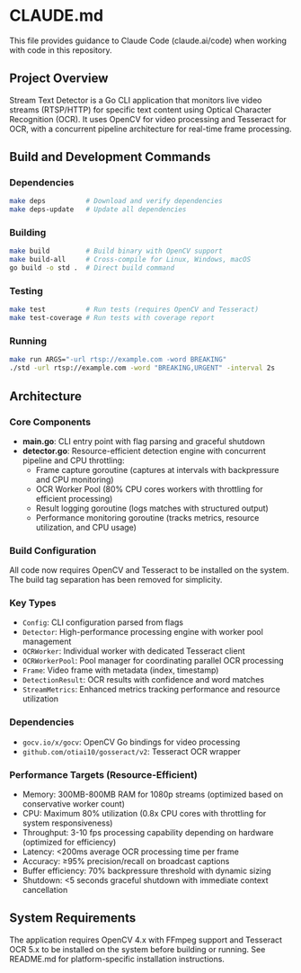 # CLAUDE.md

This file provides guidance to Claude Code (claude.ai/code) when working with code in this repository.

## Project Overview

Stream Text Detector is a Go CLI application that monitors live video streams (RTSP/HTTP) for specific text content using Optical Character Recognition (OCR). It uses OpenCV for video processing and Tesseract for OCR, with a concurrent pipeline architecture for real-time frame processing.

## Build and Development Commands

### Dependencies
```bash
make deps          # Download and verify dependencies
make deps-update   # Update all dependencies
```

### Building
```bash
make build         # Build binary with OpenCV support
make build-all     # Cross-compile for Linux, Windows, macOS
go build -o std .  # Direct build command
```

### Testing
```bash
make test          # Run tests (requires OpenCV and Tesseract)
make test-coverage # Run tests with coverage report
```

### Running
```bash
make run ARGS="-url rtsp://example.com -word BREAKING"
./std -url rtsp://example.com -word "BREAKING,URGENT" -interval 2s
```

## Architecture

### Core Components
- **main.go**: CLI entry point with flag parsing and graceful shutdown
- **detector.go**: Resource-efficient detection engine with concurrent pipeline and CPU throttling:
  - Frame capture goroutine (captures at intervals with backpressure and CPU monitoring)
  - OCR Worker Pool (80% CPU cores workers with throttling for efficient processing)
  - Result logging goroutine (logs matches with structured output)
  - Performance monitoring goroutine (tracks metrics, resource utilization, and CPU usage)

### Build Configuration
All code now requires OpenCV and Tesseract to be installed on the system. The build tag separation has been removed for simplicity.

### Key Types
- `Config`: CLI configuration parsed from flags
- `Detector`: High-performance processing engine with worker pool management
- `OCRWorker`: Individual worker with dedicated Tesseract client
- `OCRWorkerPool`: Pool manager for coordinating parallel OCR processing
- `Frame`: Video frame with metadata (index, timestamp)
- `DetectionResult`: OCR results with confidence and word matches
- `StreamMetrics`: Enhanced metrics tracking performance and resource utilization

### Dependencies
- `gocv.io/x/gocv`: OpenCV Go bindings for video processing
- `github.com/otiai10/gosseract/v2`: Tesseract OCR wrapper

### Performance Targets (Resource-Efficient)
- Memory: 300MB-800MB RAM for 1080p streams (optimized based on conservative worker count)
- CPU: Maximum 80% utilization (0.8x CPU cores with throttling for system responsiveness)
- Throughput: 3-10 fps processing capability depending on hardware (optimized for efficiency)
- Latency: <200ms average OCR processing time per frame
- Accuracy: ≥95% precision/recall on broadcast captions
- Buffer efficiency: 70% backpressure threshold with dynamic sizing
- Shutdown: <5 seconds graceful shutdown with immediate context cancellation

## System Requirements

The application requires OpenCV 4.x with FFmpeg support and Tesseract OCR 5.x to be installed on the system before building or running. See README.md for platform-specific installation instructions.